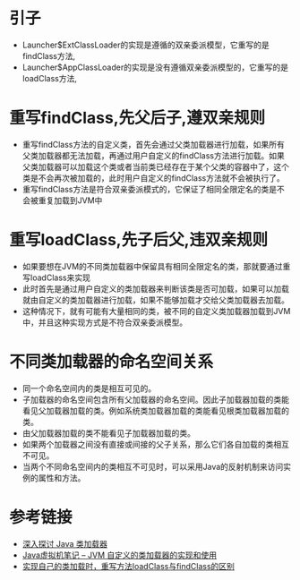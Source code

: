 # 引子
* Launcher$ExtClassLoader的实现是遵循的双亲委派模型，它重写的是findClass方法,
* Launcher$AppClassLoader的实现是没有遵循双亲委派模型的，它重写的是loadClass方法,


# 重写findClass,先父后子,遵双亲规则
* 重写findClass方法的自定义类，首先会通过父类加载器进行加载，如果所有父类加载器都无法加载，再通过用户自定义的findClass方法进行加载。如果父类加载器可以加载这个类或者当前类已经存在于某个父类的容器中了，这个类是不会再次被加载的，此时用户自定义的findClass方法就不会被执行了。
* 重写findClass方法是符合双亲委派模式的，它保证了相同全限定名的类是不会被重复加载到JVM中


# 重写loadClass,先子后父,违双亲规则
* 如果要想在JVM的不同类加载器中保留具有相同全限定名的类，那就要通过重写loadClass来实现
* 此时首先是通过用户自定义的类加载器来判断该类是否可加载，如果可以加载就由自定义的类加载器进行加载，如果不能够加载才交给父类加载器去加载。
* 这种情况下，就有可能有大量相同的类，被不同的自定义类加载器加载到JVM中，并且这种实现方式是不符合双亲委派模型。

# 不同类加载器的命名空间关系
* 同一个命名空间内的类是相互可见的。
* 子加载器的命名空间包含所有父加载器的命名空间。因此子加载器加载的类能看见父加载器加载的类。例如系统类加载器加载的类能看见根类加载器加载的类。
* 由父加载器加载的类不能看见子加载器加载的类。
* 如果两个加载器之间没有直接或间接的父子关系，那么它们各自加载的类相互不可见。
* 当两个不同命名空间内的类相互不可见时，可以采用Java的反射机制来访问实例的属性和方法。


# 参考链接
* [深入探讨 Java 类加载器](https://www.ibm.com/developerworks/cn/java/j-lo-classloader/)
* [Java虚拟机笔记 – JVM 自定义的类加载器的实现和使用](http://www.itzhai.com/java-virtual-machine-notes-custom-class-loader-implementation-and-use-of.html#read-more)
* [实现自己的类加载时，重写方法loadClass与findClass的区别](http://blog.csdn.net/fenglibing/article/details/17471659)
